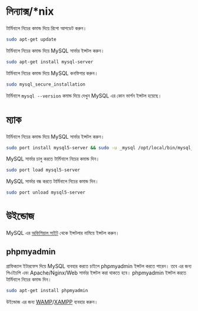 # লিন্যাক্স/*nix

টার্মিনালে নিচের কমান্ড দিয়ে রিপো আপডেট করুন।
```sh
sudo apt-get update
```
টার্মিনালে নিচের কমান্ড দিয়ে MySQL সার্ভার ইন্সটল করুন।
```sh
sudo apt-get install mysql-server
```
টার্মিনালে নিচের কমান্ড দিয়ে MySQL কনফিগার করুন।
```sh
sudo mysql_secure_installation
```
টার্মিনালে `mysql --version` কমান্ড দিয়ে দেখুন MySQL এর কোন ভার্শন ইন্সটল হয়েছে।


# ম্যাক

টার্মিনালে নিচের কমান্ড দিয়ে MySQL সার্ভার ইন্সটল করুন।
```sh
sudo port install mysql5-server && sudo -u _mysql /opt/local/bin/mysql_install_db5
```
MySQL সার্ভার চালু করতে টার্মিনালে নিচের কমান্ড দিন।
```sh
sudo port load mysql5-server
```

MySQL সার্ভার বন্ধ করতে টার্মিনালে নিচের কমান্ড দিন।
```sh
sudo port unload mysql5-server
```

# উইন্ডোজ

MySQL এর [অফিশিয়াল সাইট](http://dev.mysql.com/downloads/installer/) থেকে ইন্সটলার নামিয়ে ইন্সটল করুন। 


## phpmyadmin
গ্রাফিক্যাল ইটারফেস দিয়ে MySQL ব্যবহার করতে চাইলে phpmyadmin ইন্সটল করতে পারেন। তবে এর জন্য পিএইচপি এবং Apache/Nginx/Web সার্ভার ইন্সটল করা থাকতে হবে। phpmyadmin ইন্সটল করতে টার্মিনালে নিচের কমান্ড দিন।

```sh
sudo apt-get install phpmyadmin
```

উইন্ডোজ এর জন্য [WAMP](http://www.wampserver.com/en/)/[XAMPP](https://www.apachefriends.org/download.html) ব্যবহার করুন।